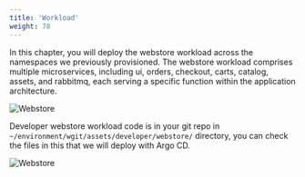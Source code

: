 ```yaml
---
title: 'Workload'
weight: 78
---
```


In this chapter, you will deploy the webstore workload across the namespaces we previously provisioned. The webstore workload comprises multiple microservices, including ui, orders, checkout, carts, catalog, assets, and rabbitmq, each serving a specific function within the application architecture.

![Webstore](/static/images/webstore.png)

Developer webstore workload code is in your git repo in `~/environment/wgit/assets/developer/webstore/` directory, you can check the files in this that we will deploy with Argo CD.

![Webstore](/static/images/developer-webstore.png)